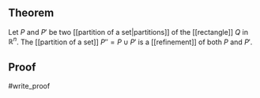 ## Theorem
Let $P$ and $P'$ be two [[partition of a set|partitions]] of the [[rectangle]] $Q$ in $\mathbb R^n$. The [[partition of a set]] $P'' = P \cup P'$ is a [[refinement]] of both $P$ and $P'$. 
## Proof
#write_proof 